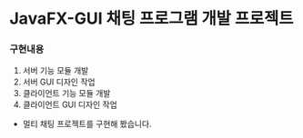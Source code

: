 # JavaFX-GUI 채팅 프로그램 개발 프로젝트

### 구현내용
1. 서버 기능 모듈 개발
2. 서버 GUI 디자인 작업
3. 클라이언트 기능 모듈 개발
4. 클라이언트 GUI 디자인 작업

    
- 멀티 채팅 프로젝트를 구현해 봤습니다.
